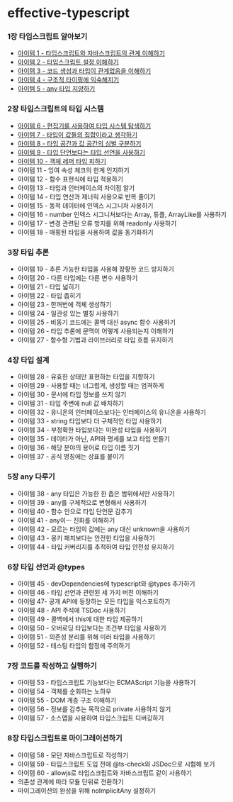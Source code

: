 # effective-typescript

### 1장 타입스크립트 알아보기

- [아이템 1 - 타입스크립트와 자바스크립트의 관계 이해하기](https://www.notion.so/TypeScript-4a49182f9ceb4a95bfddfc068802bf32)
- [아이템 2 - 타입스크립트 설정 이해하기](https://www.notion.so/TypeScript-4a49182f9ceb4a95bfddfc068802bf32)
- [아이템 3 - 코드 생성과 타입이 관계없음을 이해하기](https://www.notion.so/effective-typescript-43d4017dd9a8460faed46859a767d6a7)
- [아이템 4 - 구조적 타이핑에 익숙해지기](https://www.notion.so/effective-typescript-43d4017dd9a8460faed46859a767d6a7)
- [아이템 5 - any 타입 지양하기](https://www.notion.so/effective-typescript-43d4017dd9a8460faed46859a767d6a7)

### 2장 타입스크립트의 타입 시스템

- [아이템 6 - 편집기를 사용하여 타입 시스템 탐색하기](https://www.notion.so/effective-typescript-43d4017dd9a8460faed46859a767d6a7)
- [아이템 7 - 타입이 값들의 집합이라고 생각하기](https://www.notion.so/effective-typescript-43d4017dd9a8460faed46859a767d6a7)
- [아이템 8 - 타입 공간과 값 공간의 심벌 구분하기](https://www.notion.so/effective-typescript-43d4017dd9a8460faed46859a767d6a7)
- [아이템 9 - 타입 단언보다는 타입 선언을 사용하기](https://www.notion.so/effective-typescript-43d4017dd9a8460faed46859a767d6a7)
- [아이템 10 - 객체 레퍼 타입 피하기](https://www.notion.so/effective-typescript-43d4017dd9a8460faed46859a767d6a7)
- 아이템 11 - 잉여 속성 체크의 한계 인지하기
- 아이템 12 - 함수 표현식에 타입 적용하기
- 아이템 13 - 타입과 인터페이스의 차이점 알기
- 아이템 14 - 타입 연산과 제너릭 사용으로 반복 줄이기
- 아이템 15 - 동적 데이터에 인덱스 시그니처 사용하기
- 아이템 16 - number 인덱스 시그니처보다는 Array, 튜플, ArrayLike를 사용하기
- 아이템 17 - 변경 관련된 오류 방지를 위해 readonly 사용하기
- 아이템 18 - 매핑된 타입을 사용하여 값을 동기화하기

### 3장 타입 추론

- 아이템 19 - 추론 가능한 타입을 사용해 장황한 코드 방지하기
- 아이템 20 - 다른 타입에는 다른 변수 사용하기
- 아이템 21 - 타입 넓히기
- 아이템 22 - 타입 좁히기
- 아이템 23 - 한꺼번에 객체 생성하기
- 아이템 24 - 일관성 있는 별칭 사용하기
- 아이템 25 - 비동기 코드에는 콜백 대신 async 함수 사용하기
- 아이템 26 - 타입 추론에 문맥이 어떻게 사용되는지 이해하기
- 아이템 27 - 함수형 기법과 라이브러리로 타입 흐름 유지하기

### 4장 타입 설계

- 아이템 28 - 유효한 상태만 표현하는 타입을 지향하기
- 아이템 29 - 사용할 때는 너그럽게, 생성할 때는 엄격하게
- 아이템 30 - 문서에 타입 정보를 쓰지 않기
- 아이템 31 - 타입 주변에 null 값 배치하기
- 아이템 32 - 유니온의 인터페이스보다는 인터페이스의 유니온을 사용하기
- 아이템 33 - string 타입보다 더 구체적인 타입 사용하기
- 아이템 34 - 부정확한 타입보다는 미완성 타입을 사용하기
- 아이템 35 - 데이터가 아닌, API와 명세를 보고 타입 만들기
- 아이템 36 - 해당 분야의 용어로 타입 이름 짓기
- 아이템 37 - 공식 명칭에는 상표를 붙이기

### 5장 any 다루기

- 아이템 38 - any 타입은 가능한 한 좁은 범위에서만 사용하기
- 아이템 39 - any를 구체적으로 변형해서 사용하기
- 아이템 40 - 함수 안으로 타입 단언문 감추기
- 아이템 41 - any이ㅡ 진화를 이해하기
- 아이템 42 - 모르는 타입의 값에는 any 대신 unknown을 사용하기
- 아이템 43 - 몽키 패치보다는 안전한 타입을 사용하기
- 아이템 44 - 타입 커버리지를 추적하여 타입 안전성 유지하기

### 6장 타입 선언과 @types

- 아이템 45 - devDependencies에 typescript와 @types  추가하기
- 아이템 46 - 타입 선언과 관련된 세 가지 버전 이해하기
- 아이템 47- 공개 API에 등장하는 모든 타입을 익스포트하기
- 아이템 48 - API 주석에 TSDoc 사용하기
- 아이템 49 - 콜백에서 this에 대한 타입 제공하기
- 아이템 50 - 오버로딩 타입보다는 조건부 타입을 사용하기
- 아이템 51 - 의존성 분리를 위해 미러 타입을 사용하기
- 아이템 52 - 테스팅 타입의 함정에 주의하기

### 7장 코드를 작성하고 실행하기

- 아이템 53 - 타입스크립트 기능보다는 ECMAScript 기능을 사용하기
- 아이템 54 - 객체를 순회하는 노하우
- 아이템 55 - DOM 계층 구조 이해하기
- 아이템 56 - 정보를 감추는 목적으로 private 사용하지 않기
- 아이템 57 - 소스맵을 사용하여 타입스크립트 디버깅하기

### 8장 타입스크립트로 마이그레이션하기

- 아이템 58 - 모던 자바스크립트로 작성하기
- 아이템 59 - 타입스크립트 도입 전에 @ts-check와 JSDoc으로 시험해 보기
- 아이템 60 - allowjs로 타입스크립트와 자바스크립트 같이 사용하기
- 의존성 관계에 따라 모듈 단위로 전환하기
- 마이그레이션의 완성을 위해 noImplicitAny 설정하기

